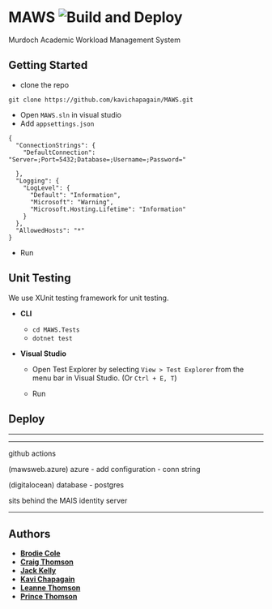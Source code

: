 # MAWS ![Build and Deploy](https://github.com/kavichapagain/MAWS/workflows/Build%20and%20Deploy/badge.svg)

Murdoch Academic Workload Management System

## Getting Started

* clone the repo 
```
git clone https://github.com/kavichapagain/MAWS.git
```
* Open `MAWS.sln` in visual studio
* Add `appsettings.json`
```
{
  "ConnectionStrings": {
    "DefaultConnection": "Server=;Port=5432;Database=;Username=;Password="

  },
  "Logging": {
    "LogLevel": {
      "Default": "Information",
      "Microsoft": "Warning",
      "Microsoft.Hosting.Lifetime": "Information"
    }
  },
  "AllowedHosts": "*"
}

```

* Run 

## Unit Testing

We use XUnit testing framework for unit testing. 

* **CLI**
  - `cd MAWS.Tests`
  - `dotnet test`

* **Visual Studio**
  - Open Test Explorer by selecting `View > Test Explorer` from the menu bar in Visual Studio. (Or `Ctrl + E, T`)

  - Run


## Deploy

---

---
github actions

(mawsweb.azure) azure - add configuration - conn string 

(digitalocean) database - postgres 

sits behind the MAIS identity server 

---

## Authors

* [**Brodie Cole**](mailto:)
* [**Craig Thomson**](mailto:)
* [**Jack Kelly**](mailto:)
* [**Kavi Chapagain**](mailto:kav.chapagain@gmail.com)
* [**Leanne Thomson**](mailto: )
* [**Prince Thomson**](mailto: )
